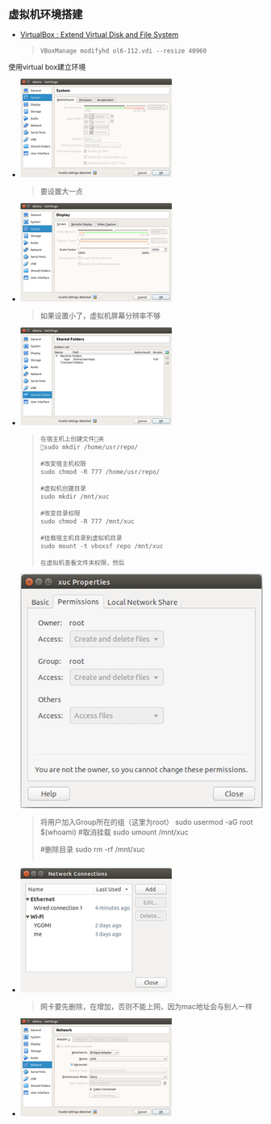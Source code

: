 ## 虚拟机环境搭建

* [VirtualBox : Extend Virtual Disk and File System](https://oracle-base.com/articles/vm/virtualbox-extend-disk-and-file-system)
  >`VBoxManage modifyhd ol6-112.vdi --resize 40960`

使用virtual box建立环境
* ![设置内存](_images/memory.png)
  >要设置大一点
* ![设置显存](_images/video.png)
  >如果设置小了，虚拟机屏幕分辨率不够
* ![设置共享文件夹](_images/sharefolder-settings.png)
  >```
  >在宿主机上创建文件夹
  >sudo mkdir /home/usr/repo/
  >
  >#改变宿主机权限
  >sudo chmod -R 777 /home/usr/repo/
  >
  >#虚拟机创建目录
  >sudo mkdir /mnt/xuc
  >
  >#改变目录权限
  >sudo chmod -R 777 /mnt/xuc
  >
  >#挂载宿主机目录到虚拟机目录
  >sudo mount -t vboxsf repo /mnt/xuc
  >
  >在虚拟机查看文件夹权限，然后
   ![](_images/permission.png)
  >将用户加入Group所在的组（这里为root）
  >sudo usermod -aG root $(whoami)
  >#取消挂载
  >sudo umount /mnt/xuc
  >
  >#删除目录
  >sudo rm -rf /mnt/xuc
  >```
* ![网卡设置](_images/network-adaptor.png)
  >网卡要先删除，在增加，否则不能上网，因为mac地址会与别人一样
* ![网络设置](_images/network-settings.png)